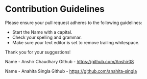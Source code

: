 # Contribution Guidelines

Please ensure your pull request adheres to the following guidelines:

- Start the Name with a capital.
- Check your spelling and grammar.
- Make sure your text editor is set to remove trailing whitespace.

Thank you for your suggestions!

Name - Anshir Chaudhary
Github - https://github.com/Anshir08

Name - Anahita Singla
Github - https://github.com/anahita-singla
